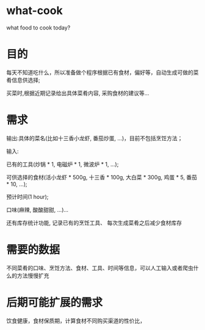 # what-cook
what food to cook today?

# 目的

每天不知道吃什么，所以准备做个程序根据已有食材，偏好等，自动生成可做的菜肴信息供选择;

买菜时,根据近期记录给出具体菜肴内容, 采购食材的建议等...

# 需求

输出:具体的菜名(比如十三香小龙虾, 番茄炒蛋, ...)，目前不包括烹饪方法；

输入:

已有的工具(炒锅 * 1, 电磁炉 * 1, 微波炉 * 1, ...);

可供选择的食材(活小龙虾 * 500g, 十三香 * 100g, 大白菜 * 300g, 鸡蛋 * 5, 番茄 * 10, ...);

预计时间(1 hour);

口味(麻辣, 酸酸甜甜, ...)...

还有库存统计功能, 记录已有的烹饪工具、 每次生成菜肴之后减少食材库存

# 需要的数据

不同菜肴的口味、烹饪方法、食材、工具、时间等信息，可以人工输入或者爬虫什么的方法慢慢扩充

# 后期可能扩展的需求

饮食健康，食材保质期，计算食材不同购买渠道的性价比，
